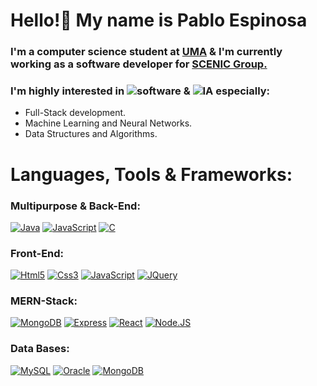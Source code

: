 # Hello!👋  My name is Pablo Espinosa 
### I'm a computer science student at [UMA](https://www.uma.es/) & I'm currently working as a software developer for [SCENIC Group.](https://www.scenic.uma.es/) 

### I'm highly interested in ![software](https://img.shields.io/badge/-SOFTWARE%20ENGINEERING-brightgreen) & ![IA](https://img.shields.io/badge/-ARTIFICIAL%20INTELLIGENCE-blue) especially:
  - Full-Stack development.
  - Machine Learning and Neural Networks.
  - Data Structures and Algorithms.

# Languages, Tools & Frameworks:
### Multipurpose & Back-End:

[![Java](https://img.shields.io/badge/Java-007396?style=for-the-badge&logo=java&logoColor=white&labelColor=101010)]()
[![JavaScript](https://img.shields.io/badge/JavaScript-F7DF1E?style=for-the-badge&logo=javascript&logoColor=white&labelColor=101010)]()
[![C](https://img.shields.io/badge/C_/_C++-A8B9CC?style=for-the-badge&logo=C&logoColor=white&labelColor=101010)]()


### Front-End:

[![Html5](https://img.shields.io/badge/Html5-E34F26?style=for-the-badge&logo=html5&logoColor=white&labelColor=101010)]()
[![Css3](https://img.shields.io/badge/Css3-1572B6?style=for-the-badge&logo=css3&logoColor=white&labelColor=101010)]()
[![JavaScript](https://img.shields.io/badge/JavaScript-F7DF1E?style=for-the-badge&logo=javascript&logoColor=white&labelColor=101010)]()
[![JQuery](https://img.shields.io/badge/JQuery-yellow?style=for-the-badge&logo=jquery&logoColor=white&labelColor=101010)]()

### MERN-Stack:

[![MongoDB](https://img.shields.io/badge/MongoDB-47A248?style=for-the-badge&logo=mongodb&logoColor=white&labelColor=101010)]()
[![Express](https://img.shields.io/badge/Express-007396?style=for-the-badge&logo=express&logoColor=white&labelColor=101010)]()
[![React](https://img.shields.io/badge/React.js-blue?style=for-the-badge&logo=html5&logoColor=white&labelColor=101010)]()
[![Node.JS](https://img.shields.io/badge/Node.JS-339933?style=for-the-badge&logo=node.js&logoColor=white&labelColor=101010)]()

### Data Bases:
[![MySQL](https://img.shields.io/badge/MySQL-4479A1?style=for-the-badge&logo=mysql&logoColor=white&labelColor=101010)]()
[![Oracle](https://img.shields.io/badge/Oracle-A8B9CC?style=for-the-badge&logo=oracle&logoColor=white&labelColor=101010)]()
[![MongoDB](https://img.shields.io/badge/MongoDB-47A248?style=for-the-badge&logo=mongodb&logoColor=white&labelColor=101010)]()

